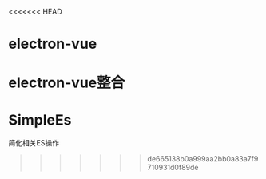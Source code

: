 <<<<<<< HEAD
# electron-vue
electron-vue整合
=======
# SimpleEs
简化相关ES操作
>>>>>>> de665138b0a999aa2bb0a83a7f9710931d0f89de
